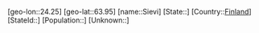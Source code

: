 ﻿---
location: [63.95,24.25]
type: City
tags:
- geo/City


SpocWebEntityId: 34259
isDeleted: false
confidential: public

---
[geo-lon::24.25]
[geo-lat::63.95]
[name::Sievi]
[State::]
[Country::[Finland](geo/Continent/Europe/Finland.md)]
[StateId::]
[Population::]
[Unknown::]

